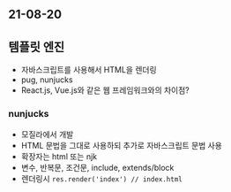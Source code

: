 
## 21-08-20

## 템플릿 엔진
- 자바스크립트를 사용해서 HTML을 렌더링
- pug, nunjucks
- React.js, Vue.js와 같은 웹 프레임워크와의 차이점?

### nunjucks
- 모질라에서 개발
- HTML 문법을 그대로 사용하되 추가로 자바스크립트 문법 사용
- 확장자는 html 또는 njk
- 변수, 반복문, 조건문, include, extends/block 
- 렌더링시 `res.render('index') // index.html`